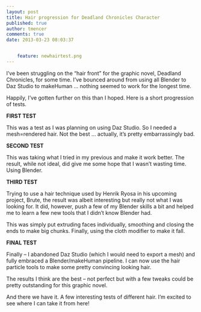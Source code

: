```yaml
---
layout: post
title: Hair progression for Deadland Chronicles Character
published: true
author: tmencer
comments: true
date: 2013-03-23 08:03:37


    feature: newhairtest.png
---
```

I&#8217;ve been struggling on the &#8220;hair front&#8221; for the graphic novel, Deadland Chronicles, for some time. I&#8217;ve bounced around from using all Blender to Daz Studio to makeHuman &#8230; nothing seemed to work for the longest time.

Happily, I&#8217;ve gotten further on this than I hoped. Here is a short progression of tests.

**FIRST TEST**

This was a test as I was planning on using Daz Studio. So I needed a mesh=rendered hair. Not the best &#8230; actually, it&#8217;s pretty embarrassingly bad.

[][1]

**SECOND TEST**

This was taking what I tried in my previous and make it work better. The result, while not ideal, did give me some hope that I wasn&#8217;t wasting time. Using Blender.

[][2]

**THIRD TEST**

Trying to use a hair technique used by Henrik Ryosa in his upcoming project, Brute, the result was albeit interesting but really not what I was looking for. It did, however, push a few of my Blender skills a bit and helped me to learn a few new tools that I didn&#8217;t know Blender had.

This was simply put extruding faces individually, smoothing and closing the ends to make big chunks. Finally, using the cloth modifier to make it fall.



**FINAL TEST**

Finally &#8211; I abandoned Daz Studio (which I would need to export a mesh) and fully embraced a Blender/makeHuman pipeline. I can now use the hair particle tools to make some pretty convincing looking hair.

The results I think are the best &#8211; not perfect but with a few tweaks could be pretty outstanding for this graphic novel.

[][3]

And there we have it. A few interesting tests of different hair. I&#8217;m excited to see where I can take it from here!

 [1]: https://i0.wp.com/www.cubelabmedia.com/wp-content/uploads/2013/03/hairtest.png
 [2]: https://i0.wp.com/www.cubelabmedia.com/wp-content/uploads/2013/03/hair_test_v2.jpg
 [3]: https://i0.wp.com/www.cubelabmedia.com/wp-content/uploads/2013/03/newhairtest.png
